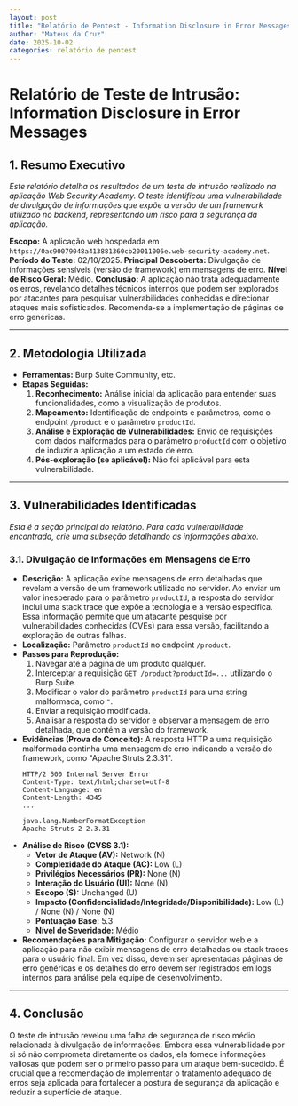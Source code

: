 ```yaml
---
layout: post
title: "Relatório de Pentest - Information Disclosure in Error Messages"
author: "Mateus da Cruz"
date: 2025-10-02
categories: relatório de pentest
---
```


# Relatório de Teste de Intrusão: Information Disclosure in Error Messages

## 1. Resumo Executivo

*Este relatório detalha os resultados de um teste de intrusão realizado na aplicação Web Security Academy. O teste identificou uma vulnerabilidade de divulgação de informações que expõe a versão de um framework utilizado no backend, representando um risco para a segurança da aplicação.*

**Escopo:** A aplicação web hospedada em `https://0ac90079048a413881360cb20011006e.web-security-academy.net`.
**Período do Teste:** 02/10/2025.
**Principal Descoberta:** Divulgação de informações sensíveis (versão de framework) em mensagens de erro.
**Nível de Risco Geral:** Médio.
**Conclusão:** A aplicação não trata adequadamente os erros, revelando detalhes técnicos internos que podem ser explorados por atacantes para pesquisar vulnerabilidades conhecidas e direcionar ataques mais sofisticados. Recomenda-se a implementação de páginas de erro genéricas.

---

## 2. Metodologia Utilizada

- **Ferramentas:** Burp Suite Community, etc.
- **Etapas Seguidas:**
    1.  **Reconhecimento:** Análise inicial da aplicação para entender suas funcionalidades, como a visualização de produtos.
    2.  **Mapeamento:** Identificação de endpoints e parâmetros, como o endpoint `/product` e o parâmetro `productId`.
    3.  **Análise e Exploração de Vulnerabilidades:** Envio de requisições com dados malformados para o parâmetro `productId` com o objetivo de induzir a aplicação a um estado de erro.
    4.  **Pós-exploração (se aplicável):** Não foi aplicável para esta vulnerabilidade.

---

## 3. Vulnerabilidades Identificadas

*Esta é a seção principal do relatório. Para cada vulnerabilidade encontrada, crie uma subseção detalhando as informações abaixo.*

### 3.1. Divulgação de Informações em Mensagens de Erro

- **Descrição:** A aplicação exibe mensagens de erro detalhadas que revelam a versão de um framework utilizado no servidor. Ao enviar um valor inesperado para o parâmetro `productId`, a resposta do servidor inclui uma stack trace que expõe a tecnologia e a versão específica. Essa informação permite que um atacante pesquise por vulnerabilidades conhecidas (CVEs) para essa versão, facilitando a exploração de outras falhas.
- **Localização:** Parâmetro `productId` no endpoint `/product`.
- **Passos para Reprodução:**
    1.  Navegar até a página de um produto qualquer.
    2.  Interceptar a requisição `GET /product?productId=...` utilizando o Burp Suite.
    3.  Modificar o valor do parâmetro `productId` para uma string malformada, como `"`.
    4.  Enviar a requisição modificada.
    5.  Analisar a resposta do servidor e observar a mensagem de erro detalhada, que contém a versão do framework.
- **Evidências (Prova de Conceito):** A resposta HTTP a uma requisição malformada continha uma mensagem de erro indicando a versão do framework, como "Apache Struts 2.3.31".
    ```http
    HTTP/2 500 Internal Server Error
    Content-Type: text/html;charset=utf-8
    Content-Language: en
    Content-Length: 4345
    ...

    java.lang.NumberFormatException
    Apache Struts 2 2.3.31
    ```
- **Análise de Risco (CVSS 3.1):**
    - **Vetor de Ataque (AV):** Network (N)
    - **Complexidade do Ataque (AC):** Low (L)
    - **Privilégios Necessários (PR):** None (N)
    - **Interação do Usuário (UI):** None (N)
    - **Escopo (S):** Unchanged (U)
    - **Impacto (Confidencialidade/Integridade/Disponibilidade):** Low (L) / None (N) / None (N)
    - **Pontuação Base:** 5.3
    - **Nível de Severidade:** Médio
- **Recomendações para Mitigação:** Configurar o servidor web e a aplicação para não exibir mensagens de erro detalhadas ou stack traces para o usuário final. Em vez disso, devem ser apresentadas páginas de erro genéricas e os detalhes do erro devem ser registrados em logs internos para análise pela equipe de desenvolvimento.

---

## 4. Conclusão

O teste de intrusão revelou uma falha de segurança de risco médio relacionada à divulgação de informações. Embora essa vulnerabilidade por si só não comprometa diretamente os dados, ela fornece informações valiosas que podem ser o primeiro passo para um ataque bem-sucedido. É crucial que a recomendação de implementar o tratamento adequado de erros seja aplicada para fortalecer a postura de segurança da aplicação e reduzir a superfície de ataque.
